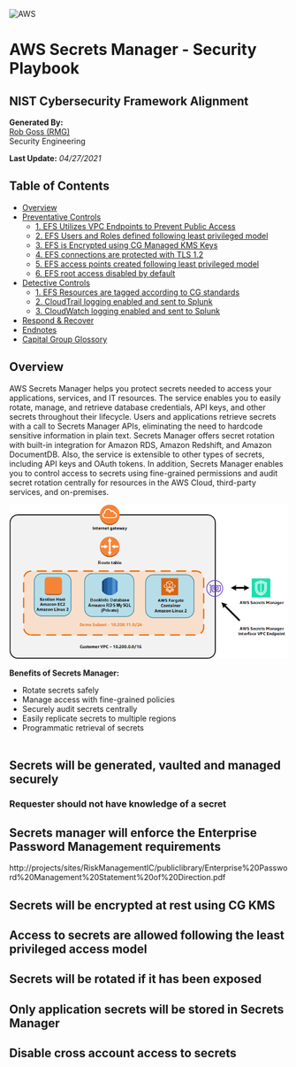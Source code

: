 <img src="https://a0.awsstatic.com/libra-css/images/logos/aws_logo_smile_1200x630.png" alt="AWS" width="250"/>

# AWS Secrets Manager - Security Playbook <!-- omit in toc -->
## NIST Cybersecurity Framework Alignment <!-- omit in toc -->

**Generated By:**  
[Rob Goss (RMG)](https://cgweb3/profile/RMG)
<br>
Security Engineering

**Last Update:** *04/27/2021*

## Table of Contents <!-- omit in toc -->
- [Overview](#overview)
- [Preventative Controls](#Preventative-Controls)
  - [1. EFS Utilizes VPC Endpoints to Prevent Public Access](#1-EFS-Utilizes-VPC-Endpoints-to-Prevent-Public-Access)
  - [2. EFS Users and Roles defined following least privileged model](#2-EFS-Users-and-Roles-defined-following-least-privileged-model)
  - [3. EFS is Encrypted using CG Managed KMS Keys](#3-EFS-is-Encrypted-using-CG-Managed-KMS-Keys)
  - [4. EFS connections are protected with TLS 1.2](#4-EFS-connections-are-protected-with-TLS-1-2)
  - [5. EFS access points created following least privileged model](#5-EFS-access-points-created-following-least-privileged-model)
  - [6. EFS root access disabled by default](#6-EFS-root-access-disabled-by-default)
- [Detective Controls](#Detective-Controls)
  - [1. EFS Resources are tagged according to CG standards](#1-EBS-Resources-are-tagged-according-to-CG-standards)
  - [2. CloudTrail logging enabled and sent to Splunk](#2-CloudTrail-logging-enabled-and-sent-to-Splunk)
  - [3. CloudWatch logging enabled and sent to Splunk](#3-CloudWatch-logging-enabled-and-sent-to-Splunk)
- [Respond & Recover](#Respond/Recover)
- [Endnotes](#Endnotes)
- [Capital Group Glossory](#Capital-Group-Glossory) 


## Overview
AWS Secrets Manager helps you protect secrets needed to access your applications, services, and IT resources. The service enables you to easily rotate, manage, and retrieve database credentials, API keys, and other secrets throughout their lifecycle. Users and applications retrieve secrets with a call to Secrets Manager APIs, eliminating the need to hardcode sensitive information in plain text. Secrets Manager offers secret rotation with built-in integration for Amazon RDS, Amazon Redshift, and Amazon DocumentDB. Also, the service is extensible to other types of secrets, including API keys and OAuth tokens. In addition, Secrets Manager enables you to control access to secrets using fine-grained permissions and audit secret rotation centrally for resources in the AWS Cloud, third-party services, and on-premises.

<img src="/docs/img/secretsmanager/sec_arch.png" width="800"><br>

**Benefits of Secrets Manager:**
 - Rotate secrets safely
 - Manage access with fine-grained policies
 - Securely audit secrets centrally
 - Easily replicate secrets to multiple regions
 - Programmatic retrieval of secrets
 <br><br>

## Secrets will be generated, vaulted and managed securely
### Requester should not have knowledge of a secret

## Secrets manager will enforce the Enterprise Password Management requirements
http://projects/sites/RiskManagementIC/publiclibrary/Enterprise%20Password%20Management%20Statement%20of%20Direction.pdf

## Secrets will be encrypted at rest using CG KMS

## Access to secrets are allowed following the least privileged access model

## Secrets will be rotated if it has been exposed

## Only application secrets will be stored in Secrets Manager

## Disable cross account access to secrets 